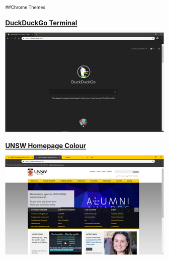 ##Chrome Themes

## [DuckDuckGo Terminal](https://chrome.google.com/webstore/detail/pghedgpmkfnlfieeahanikjjfhkofkpe/publish-accepted?hl=en&gl=AU)

[![](./DuckDuckGo_Terminal_Chrome/screenshot.png)](https://chrome.google.com/webstore/detail/pghedgpmkfnlfieeahanikjjfhkofkpe/publish-accepted?hl=en&gl=AU)

## [UNSW Homepage Colour](https://chrome.google.com/webstore/detail/unsw-homepage-colour/ojlaccnnglpcdlmoijfldnoamfaioifc)

[![](./UNSW_Homepage_Colour/screenshot.png)](https://chrome.google.com/webstore/detail/unsw-homepage-colour/ojlaccnnglpcdlmoijfldnoamfaioifc)